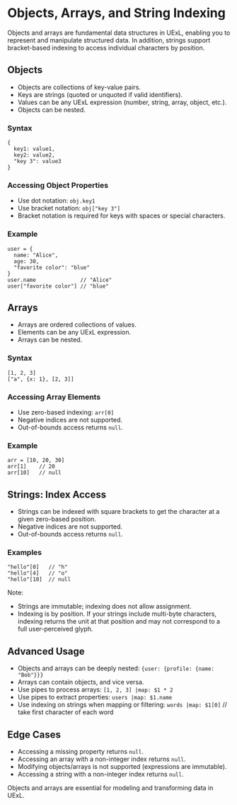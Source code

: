 # Objects, Arrays, and String Indexing

Objects and arrays are fundamental data structures in UExL, enabling you to represent and manipulate structured data. In addition, strings support bracket-based indexing to access individual characters by position.

## Objects
- Objects are collections of key-value pairs.
- Keys are strings (quoted or unquoted if valid identifiers).
- Values can be any UExL expression (number, string, array, object, etc.).
- Objects can be nested.

### Syntax
```
{
  key1: value1,
  key2: value2,
  "key 3": value3
}
```

### Accessing Object Properties
- Use dot notation: `obj.key1`
- Use bracket notation: `obj["key 3"]`
- Bracket notation is required for keys with spaces or special characters.

### Example
```
user = {
  name: "Alice",
  age: 30,
  "favorite color": "blue"
}
user.name              // "Alice"
user["favorite color"] // "blue"
```

## Arrays
- Arrays are ordered collections of values.
- Elements can be any UExL expression.
- Arrays can be nested.

### Syntax
```
[1, 2, 3]
["a", {x: 1}, [2, 3]]
```

### Accessing Array Elements
- Use zero-based indexing: `arr[0]`
- Negative indices are not supported.
- Out-of-bounds access returns `null`.

### Example
```
arr = [10, 20, 30]
arr[1]    // 20
arr[10]   // null
```

## Strings: Index Access
- Strings can be indexed with square brackets to get the character at a given zero-based position.
- Negative indices are not supported.
- Out-of-bounds access returns `null`.

### Examples
```
"hello"[0]   // "h"
"hello"[4]   // "o"
"hello"[10]  // null
```

Note:
- Strings are immutable; indexing does not allow assignment.
- Indexing is by position. If your strings include multi-byte characters, indexing returns the unit at that position and may not correspond to a full user-perceived glyph.

## Advanced Usage
- Objects and arrays can be deeply nested:
  `{user: {profile: {name: "Bob"}}}`
- Arrays can contain objects, and vice versa.
- Use pipes to process arrays:
  `[1, 2, 3] |map: $1 * 2`
- Use pipes to extract properties:
  `users |map: $1.name`
 - Use indexing on strings when mapping or filtering:
   `words |map: $1[0]` // take first character of each word

## Edge Cases
- Accessing a missing property returns `null`.
- Accessing an array with a non-integer index returns `null`.
- Modifying objects/arrays is not supported (expressions are immutable).
 - Accessing a string with a non-integer index returns `null`.

Objects and arrays are essential for modeling and transforming data in UExL.